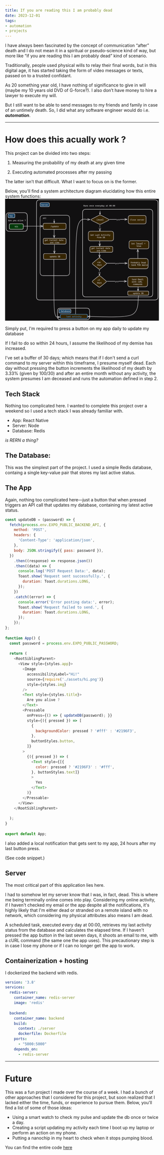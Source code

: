 ```yaml
---
title: If you are reading this I am probably dead
date: 2023-12-01
tags:
- automation
- projects
---
```


I have always been fascinated by the concept of communication “after” death and I do not mean it in a spiritual or pseudo-science kind of way, but more like “if you are reading this I am probably dead” kind of scenario.

Traditionally, people used physical wills to relay their final words, but in this digital age, it has started taking the form of video messages or texts, passed on to a trusted confidant.

As 20 something year old, I have nothing of significance to give in will (maybe my 10 years old DVD of G-force?). I also don’t have money to hire a lawyer to execute my will.
<!-- excerpt -->
But I still want to be able to send messages to my friends and family in case of an untimely death. So, I did what any software engineer would do i.e. **_automation_**. 


___

# How does this acually work ?

This project can be divided into two steps:

1. Measuring the probability of my death at any given time

2. Executing automated processes after my passing

The latter isn’t that difficult. What I want to focus on is the former.

Below, you'll find a system architecture diagram elucidating how this entire system functions:
![Alt text](https://raw.githubusercontent.com/0x41head/btsht/main/src/posts/2024/1/images/sys-arch.png "something like this ?")

Simply put, I'm required to press a button on my app daily to update my database

If I fail to do so within 24 hours, I assume the likelihood of my demise has increased. 

I've set a buffer of 30 days; which means that if I don't send a curl command to my server within this timeframe, I presume myself dead. Each day without pressing the button increments the likelihood of my death by 3.33% (given by 100/30) and after an entire month without any activity, the system presumes I am deceased and runs the automation defined in step 2.

## Tech Stack

Nothing too complicated here. I wanted to complete this project over a weekend so I used a tech stack I was already familiar with.

- App: React Native
- Server: Node
- Database: Redis

_is RERN a thing?_

## The Database:

This was the simplest part of the project. I used a simple Redis database, containg a single key-value pair that stores my last active status.

## The App

Again, nothing too complicated here—just a button that when pressed triggers an API call that updates my database, containing my latest active status.

```js
const updateDB = (password) => {
  fetch(process.env.EXPO_PUBLIC_BACKEND_API, {
    method: 'POST',
    headers: {
      'Content-Type': 'application/json',
    },
    body: JSON.stringify({ pass: password }),
  })
    .then((response) => response.json())
    .then((data) => {
      console.log('POST Request Data:', data);
      Toast.show('Request sent successfully.', {
        duration: Toast.durations.LONG,
      });
    })
    .catch((error) => {
      console.error('Error posting data:', error);
      Toast.show('Request failed to send.', {
        duration: Toast.durations.LONG,
      });
    });
};

function App() {
  const password = process.env.EXPO_PUBLIC_PASSWORD;

  return (
    <RootSiblingParent>
      <View style={styles.app}>
        <Image
          accessibilityLabel="Hi!"
          source={require('./assets/hi.png')}
          style={styles.img}
        />
        <Text style={styles.title}>
          Are you alive ?
        </Text>
        <Pressable
          onPress={() => { updateDB(password); }}
          style={({ pressed }) => [
            {
              backgroundColor: pressed ? '#fff' : '#2196F3',
            },
            buttonStyles.button,
          ]}
        >
          {({ pressed }) => (
            <Text style={[{
              color: pressed ? '#2196F3' : '#fff',
            }, buttonStyles.text]}
            >
              Yes
            </Text>
          )}
        </Pressable>
      </View>
    </RootSiblingParent>

  );
}

export default App;

```

I also added a local notification that gets sent to my app, 24 hours after my last button press.

(See code snippet.)

## Server

The most critical part of this application lies here.

I had to somehow let my server know that I was, in fact, dead. This is where me being terminally online comes into play. Considering my online activity, if I haven't checked my email or the app despite all the notifications, it's highly likely that I'm either dead or stranded on a remote island with no network, which considering my physical attributes also means I am dead. 

A scheduled task, executed every day at 00:00, retrieves my last activity status from the database and calculates the elapsed time. If I haven't pressed the app button in the last seven days, it shoots an email to me, with a cURL command (the same one the app uses). This precautionary step is in case I lose my phone or if I can no longer get the app to work.

## Containerization + hosting

I dockerized the backend with redis.

```yaml
version: '3.8'
services:
  redis-server: 
    container_name: redis-server
    image: 'redis'
  
  backend:
    container_name: backend
    build:
      context: ./server
      dockerfile: Dockerfile 
    ports:
      - "5000:5000"
    depends_on:
      - redis-server
```

___
# Future

This was a fun project I made over the course of a week. I had a bunch of other approaches that I considered for this project, but soon realized that I lacked either the time, funds, or experience to pursue them. Below, you'll find a list of some of those ideas:

- Using a smart watch to check my pulse and update the db once or twice a day.
- Creating a script updating my activity each time I boot up my laptop or perform an action on my phone.
- Putting a nanochip in my heart to check when it stops pumping blood.

You can find the entire code [here](https://github.com/0x41head/posthumous-automation)